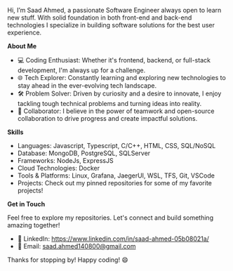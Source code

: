 Hi, I’m Saad Ahmed, a passionate Software Engineer always open to learn new stuff. With solid foundation in both front-end and back-end technologies I specialize in building software solutions for the best user experience.

**About Me**
- 💻 Coding Enthusiast: Whether it's frontend, backend, or full-stack development, I'm always up for a challenge.
- 🌐 Tech Explorer: Constantly learning and exploring new technologies to stay ahead in the ever-evolving tech landscape.
- 🛠️ Problem Solver: Driven by curiosity and a desire to innovate, I enjoy tackling tough technical problems and turning ideas into reality.
- 🤝 Collaborator: I believe in the power of teamwork and open-source collaboration to drive progress and create impactful solutions.

**Skills**
- Languages: Javascript, Typescript, C/C++, HTML, CSS, SQL/NoSQL
- Database: MongoDB, PostgreSQL, SQLServer
- Frameworks: NodeJs, ExpressJS
- Cloud Technologies: Docker
- Tools & Platforms: Linux, Grafana, JaegerUI, WSL, TFS, Git, VSCode
- Projects: Check out my pinned repositories for some of my favorite projects!

**Get in Touch**

Feel free to explore my repositories. Let's connect and build something amazing together!
- 💼 LinkedIn: https://www.linkedin.com/in/saad-ahmed-05b08021a/
- 📧 Email: saad.ahmed140800@gmail.com


Thanks for stopping by! Happy coding! 😄




